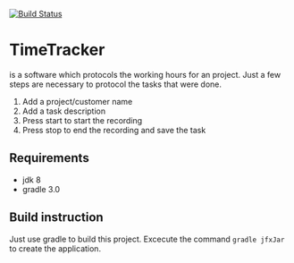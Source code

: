[![Build Status](https://travis-ci.org/matze6633/TimeTracker.svg?branch=master)](https://travis-ci.org/matze6633/TimeTracker)
# TimeTracker
is a software which protocols the working hours for an project. Just a few steps are necessary to protocol the tasks that were done.

1. Add a project/customer name
2. Add a task description
3. Press start to start the recording
4. Press stop to end the recording and save the task

## Requirements
* jdk 8
* gradle 3.0
## Build instruction
Just use gradle to build this project. Excecute the command `gradle jfxJar` to create the application.
